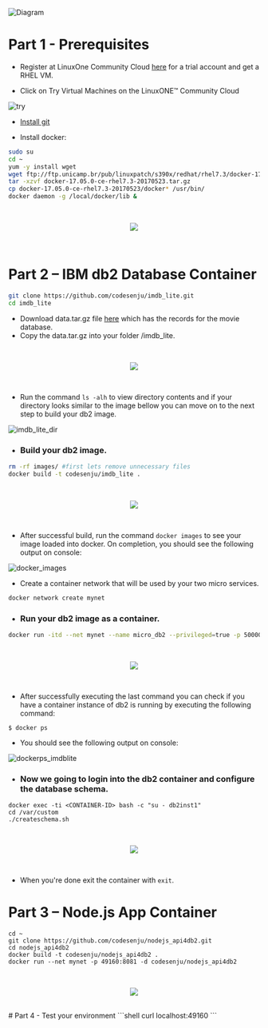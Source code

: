 ![Diagram](images/overview.png)

# Part 1 - Prerequisites
* Register at LinuxOne Community Cloud  [here](https://developer.ibm.com/linuxone/) for a trial account and get a RHEL VM.

* Click on Try Virtual Machines on the LinuxONE™ Community Cloud

![try](images/try.png)

* [Install git](https://git-scm.com/downloads) 

* Install docker:
```bash
sudo su
cd ~
yum -y install wget
wget ftp://ftp.unicamp.br/pub/linuxpatch/s390x/redhat/rhel7.3/docker-17.05.0-ce-rhel7.3-20170523.tar.gz
tar -xzvf docker-17.05.0-ce-rhel7.3-20170523.tar.gz
cp docker-17.05.0-ce-rhel7.3-20170523/docker* /usr/bin/
docker daemon -g /local/docker/lib &
```
<br>
<p align="center">
  <img src="images/gifs/installingdocker.gif">
</p>
<br>

# Part 2 – IBM db2 Database Container
```bash
git clone https://github.com/codesenju/imdb_lite.git
cd imdb_lite 
```
* Download data.tar.gz file [here](https://mega.nz/#!BF0BRYAY!9vIGSwVtLU_FYtJf87WaxnAcrcaBHgJzDiGSInP359k) which has the records for the movie database.
* Copy the data.tar.gz into your folder /imdb_lite.
<br>
<p align="center">
  <img src="images/gifs/mega.gif">
</p>
<br>

* Run the command `` ls -alh `` to view directory contents and if your directory looks similar to the image bellow you can move on to the next step to build your db2 image.

![imdb_lite_dir](images/imdb_lite_dir.PNG)

* ### Build your db2 image.
```bash
rm -rf images/ #first lets remove unnecessary files
docker build -t codesenju/imdb_lite .
```
<br>
<p align="center">
  <img src="images/gifs/build.gif">
</p>
<br>

 - After successful build, run the command ``docker images`` to see your image loaded into docker. On completion, you should see the following output on console:

![docker_images](images/dockerimages.PNG)

* Create a container network that will be used by your two micro services.
```bash 
docker network create mynet
```
* ### Run your db2 image as a container.
```bash
docker run -itd --net mynet --name micro_db2 --privileged=true -p 50000:50000 -e LICENSE=accept -e DB2INST1_PASSWORD=db2admin -e DBNAME= -v /usr/src/app:/database codesenju/imdb_lite
```
<br>
<p align="center">
  <img src="images/gifs/run.gif">
</p>
<br>

  - After successfully executing the last command you can check if you have a container instance of db2 is running by executing the following command:
   
``$ docker ps ``

 - You should see the following output on console:
   
![dockerps_imdblite](images/ps.PNG)

* ### Now we going to login into the db2 container and configure the database schema.

```shell
docker exec -ti <CONTAINER-ID> bash -c "su - db2inst1"
cd /var/custom
./createschema.sh
```
<br>
<p align="center">
  <img src="images/gifs/runcontainer.gif">
</p>
<br>

 - When you're done exit the container with ``exit``.

# Part 3 – Node.js App Container 
```shell
cd ~
git clone https://github.com/codesenju/nodejs_api4db2.git
cd nodejs_api4db2
docker build -t codesenju/nodejs_api4db2 .
docker run --net mynet -p 49160:8081 -d codesenju/nodejs_api4db2
```
<br>
<p align="center">
  <img src="images/gifs/nodejs.gif">
</p>
<br>
# Part 4 - Test your environment
```shell
curl localhost:49160
```
